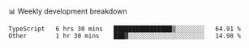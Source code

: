 📊 Weekly development breakdown
<!--START_SECTION:waka-->

```text
TypeScript   6 hrs 30 mins   ████████████████▒░░░░░░░░   64.91 %
Other        1 hr 30 mins    ███▓░░░░░░░░░░░░░░░░░░░░░   14.98 %
```

<!--END_SECTION:waka-->
